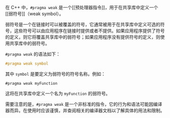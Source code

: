 在 C++ 中，`#pragma weak` 是一个[[预处理器指令]]，用于在共享库中定义一个[[弱符号]]（weak symbol）。

弱符号是一个在链接时可以被覆盖的符号，它通常被用于在共享库中定义可选的符号，这些符号可以由应用程序在链接时提供或者不提供。如果应用程序提供了符号的定义，则它将覆盖共享库中的弱符号；如果应用程序没有提供符号的定义，则使用共享库中的弱符号。

`#pragma weak` 的语法如下：

```c++
#pragma weak symbol
```

其中 `symbol` 是要定义为弱符号的符号名称。例如：

`#pragma weak myFunction`

这将在共享库中定义一个名为 `myFunction` 的弱符号。

需要注意的是，`#pragma weak` 是一个非标准的指令，它的行为和语法可能因编译器而异。在使用时应该谨慎，并查阅相关的编译器文档以了解具体的用法和限制。